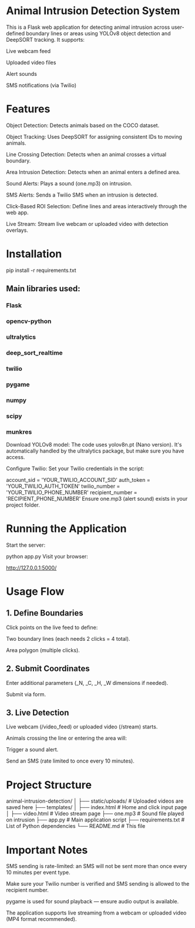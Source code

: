 #  Animal Intrusion Detection System
This is a Flask web application for detecting animal intrusion across user-defined boundary lines or areas using YOLOv8 object detection and DeepSORT tracking.
It supports:

Live webcam feed 

Uploaded video files 

Alert sounds 

SMS notifications  (via Twilio)

#  Features
Object Detection: Detects animals based on the COCO dataset.

Object Tracking: Uses DeepSORT for assigning consistent IDs to moving animals.

Line Crossing Detection: Detects when an animal crosses a virtual boundary.

Area Intrusion Detection: Detects when an animal enters a defined area.

Sound Alerts: Plays a sound (one.mp3) on intrusion.

SMS Alerts: Sends a Twilio SMS when an intrusion is detected.

Click-Based ROI Selection: Define lines and areas interactively through the web app.

Live Stream: Stream live webcam or uploaded video with detection overlays.

#  Installation


pip install -r requirements.txt

## Main libraries used:

### Flask

### opencv-python

### ultralytics

### deep_sort_realtime

### twilio

### pygame

### numpy

### scipy

### munkres

Download YOLOv8 model: The code uses yolov8n.pt (Nano version). It's automatically handled by the ultralytics package, but make sure you have access.

Configure Twilio: Set your Twilio credentials in the script:


account_sid = 'YOUR_TWILIO_ACCOUNT_SID'
auth_token = 'YOUR_TWILIO_AUTH_TOKEN'
twilio_number = 'YOUR_TWILIO_PHONE_NUMBER'
recipient_number = 'RECIPIENT_PHONE_NUMBER'
Ensure one.mp3 (alert sound) exists in your project folder.

#  Running the Application
Start the server:


python app.py
Visit your browser:


http://127.0.0.1:5000/

#  Usage Flow
##  1. Define Boundaries
Click points on the live feed to define:

Two boundary lines (each needs 2 clicks = 4 total).

Area polygon (multiple clicks).

##  2. Submit Coordinates
Enter additional parameters (_N, _C, _H, _W dimensions if needed).

Submit via form.

##  3. Live Detection
Live webcam (/video_feed) or uploaded video (/stream) starts.

Animals crossing the line or entering the area will:

Trigger a sound alert.

Send an SMS (rate limited to once every 10 minutes).

#  Project Structure

animal-intrusion-detection/
│
├── static/uploads/         # Uploaded videos are saved here
├── templates/
│   ├── index.html           # Home and click input page
│   ├── video.html           # Video stream page
├── one.mp3                  # Sound file played on intrusion
├── app.py                   # Main application script
├── requirements.txt         # List of Python dependencies
└── README.md                 # This file


#  Important Notes
SMS sending is rate-limited: an SMS will not be sent more than once every 10 minutes per event type.

Make sure your Twilio number is verified and SMS sending is allowed to the recipient number.

pygame is used for sound playback — ensure audio output is available.

The application supports live streaming from a webcam or uploaded video (MP4 format recommended).

